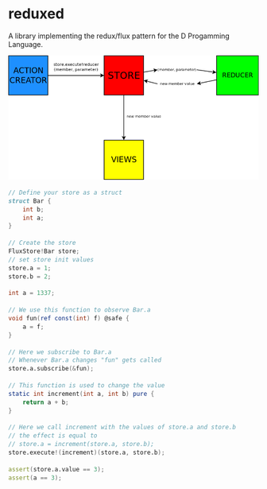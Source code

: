 reduxed
=======

A library implementing the redux/flux pattern for the D Progamming Language.

![ArchDiagram](arch_diagram.png)

```D
// Define your store as a struct
struct Bar {
	int b;
	int a;
}

// Create the store
FluxStore!Bar store;
// set store init values
store.a = 1;
store.b = 2;

int a = 1337;

// We use this function to observe Bar.a
void fun(ref const(int) f) @safe {
	a = f;
}

// Here we subscribe to Bar.a
// Whenever Bar.a changes "fun" gets called
store.a.subscribe(&fun);

// This function is used to change the value
static int increment(int a, int b) pure {
	return a + b; 
}

// Here we call increment with the values of store.a and store.b
// the effect is equal to
// store.a = increment(store.a, store.b);
store.execute!(increment)(store.a, store.b);

assert(store.a.value == 3);
assert(a == 3);
```
